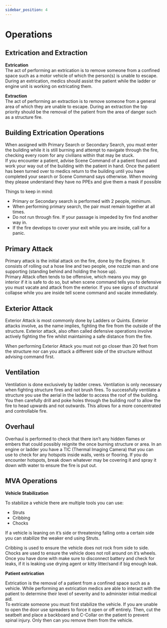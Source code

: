 ```yaml
---
sidebar_position: 4
---
```


# Operations

## Extrication and Extraction

**Extrication** <br/>
The act of performing an extrication is to remove someone from a confined space such as a motor vehicle of which the person(s) is unable to escape. During an extrication, medics should assist the patient while the ladder or engine unit is working on extricating them.

**Extraction** <br/>
The act of performing an extraction is to remove someone from a general area of which they are unable to escape. During an extraction the top priority should be the removal of the patient from the area of danger such as a structure fire.

## Building Extrication Operations

When assigned with Primary Search or Secondary Search, you must enter the building while it is still burning and attempt to navigate through the fire, checking every room for any civilians within that may be stuck. <br/>
If you encounter a patient, advise Scene Command of a patient found and work your way out of the building with the patient in hand. Once the patient has been turned over to medics return to the building until you have completed your search or Scene Command says otherwise. When moving they please understand they have no PPEs and give them a mask if possible 

Things to keep in mind:
- Primary or Secondary search is performed with 2 people, minimum.
- When performing primary search, the pair must remain together at all times.
- Do not run through fire. If your passage is impeded by fire find another way in.
- If the fire develops to cover your exit while you are inside, call for a panic. 

## Primary Attack

Primary attack is the initial attack on the fire, done by the Engines. It consists of rolling out a hose line and two people, one nozzle man and one supporting (standing behind and holding the hose up). <br/>
Primary Attack often tends to be offensive, which means you may go interior if it is safe to do so, but when scene command tells you to defensive you must vacate and attack from the exterior. If you see signs of structural collapse while you are inside tell scene command and vacate immediately.

## Exterior Attack

Exterior Attack is most commonly done by Ladders or Quints. Exterior attacks involve, as the name implies, fighting the fire from the outside of the structure. Exterior attack, also often called defensive operations involve actively fighting the fire whilst maintaining a safe distance from the fire.

When performing Exterior Attack you must not go closer than 20 feet from the structure nor can you attack a different side of the structure without advising command first.

## Ventilation

Ventilation is done exclusively by ladder crews. Ventilation is only necessary when fighting structure fires and not brush fires. To successfully ventilate a structure you use the aerial in the ladder to access the roof of the building. You then carefully drill and poke holes through the building roof to allow the fire to head upwards and not outwards. This allows for a more concentrated and controllable fire.

## Overhaul

Overhaul is performed to check that there isn’t any hidden flames or embers that could possibly reignite the once burning structure or area. In an engine or ladder you have a TIC (Thermal Imaging Camera) that you can use to check for any hotspots inside walls, vents or flooring. If you do encounter hotspots, break down whatever may be covering it and spray it down with water to ensure the fire is put out.


## MVA Operations

**Vehicle Stabilization**

To stabilize a vehicle there are multiple tools you can use:
- Struts
- Cribbing
- Chocks

If a vehicle is leaning on it’s side or threatening falling onto a certain side you can stabilize the weaker end using Struts.

Cribbing is used to ensure the vehicle does not rock from side to side.<br/>
Chocks are used to ensure the vehicle does not roll around on it’s wheels.<br/>
Once you have done with make sure to disconnect battery and check for leaks, if it is leaking use drying agent or kitty litter/sand if big enough leak.<br/>


**Patient extrication**

Extrication is the removal of a patient from a confined space such as a vehicle. While performing an extrication medics are able to interact with the patient to determine their level of severity and to administer initial medical aid.<br/>
To extricate someone you must first stabilize the vehicle. If you are unable to open the door use spreaders to force it open or off entirely. Then, cut the seatbelt and place a backboard and C-Collar on the patient to prevent spinal injury. Only then can you remove them from the vehicle.

